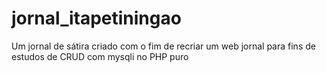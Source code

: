 # jornal_itapetiningao
Um jornal de sátira criado com o fim de recriar um web jornal para fins de estudos de CRUD com mysqli no PHP puro
